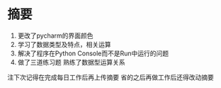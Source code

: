 # 摘要

1. 更改了pycharm的界面颜色
2. 学习了数据类型及特点，相关运算
3. 解决了程序在Python Console而不是Run中运行的问题
4. 做了三道练习题 熟练了数据型运算关系

注下次记得在完成每日工作后再上传摘要 省的之后再做工作后还得改动摘要
